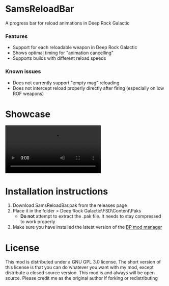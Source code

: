 # SamsReloadBar
A progress bar for reload animations in Deep Rock Galactic

### Features
- Support for each reloadable weapon in Deep Rock Galactic
- Shows optimal timing for "animation cancelling"
- Supports builds with different reload speeds

### Known issues
- Does not currently support "empty mag" reloading
- Does not intercept reload properly directly after firing (especially on low ROF weapons)

# Showcase
![Video Showcase](main/ReadmeMedia/ReloadBarShowcase.m4v)

# Installation instructions
1. Download SamsReloadBar.pak from the releases page
2. Place it in the folder > Deep Rock Galactic\FSD\Content\Paks
   - **Do not** attempt to extract the .pak file. It needs to stay compressed to work properly
3. Make sure you have installed the latest version of the [BP mod manager](https://github.com/ArcticEcho/DRG-BP-Mod-Manager/releases)

# License
This mod is distributed under a GNU GPL 3.0 license. The short version of this license is that you can do whatever you want with my mod, except distribute a closed source version. This mod is and always will be open source. Please credit me as the original author if forking or redistributing
